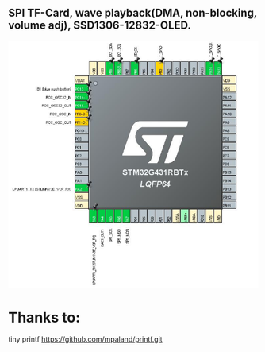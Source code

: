 ## SPI TF-Card, wave playback(DMA, non-blocking, volume adj), SSD1306-12832-OLED.


![image](https://github.com/lingex/STM32G431Tests/blob/master/WavePlyer/PINOUT.jpg)

# Thanks to:

tiny printf
https://github.com/mpaland/printf.git

